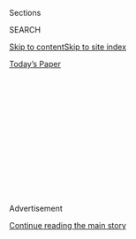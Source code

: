<div id="app">

<div>

<div>

<div>

<div class="NYTAppHideMasthead css-1q2w90k e1suatyy0">

<div class="section css-ui9rw0 e1suatyy2">

<div class="css-eph4ug er09x8g0">

<div class="css-6n7j50">

</div>

<span class="css-1dv1kvn">Sections</span>

<div class="css-10488qs">

<span class="css-1dv1kvn">SEARCH</span>

</div>

[Skip to content](#site-content)[Skip to site
index](#site-index)

</div>

<div class="css-10698na e1huz5gh0">

</div>

</div>

<div id="masthead-bar-one" class="section hasLinks css-15hmgas e1csuq9d3">

<div class="css-uqyvli e1csuq9d0">

</div>

<div class="css-1uqjmks e1csuq9d1">

</div>

<div class="css-9e9ivx">

[](https://myaccount.nytimes.com/auth/login?response_type=cookie&client_id=vi)

</div>

<div class="css-1bvtpon e1csuq9d2">

[Today’s
Paper](https://www.nytimes.com/section/todayspaper)

</div>

</div>

</div>

</div>

<div data-aria-hidden="false">

<div id="site-content" data-role="main">

<div>

<div class="css-1aor85t" style="opacity:0.000000001;z-index:-1;visibility:hidden">

<div class="css-1hqnpie">

<div class="css-epjblv">

<span class="css-100wwgy">A Retelling of American History — in
Neon</span>

</div>

<div class="css-k008qs">

<div class="css-o5pzib">

<span class="css-18z7m18"></span>

<div>

</div>

</div>

<span class="css-1n6z4y">https://nyti.ms/2ZKVTxP</span>

<div class="css-1705lsu">

<div class="css-4xjgmj">

<div class="css-4skfbu" data-role="toolbar" data-aria-label="Social Media Share buttons, Save button, and Comments Panel with current comment count" data-testid="share-tools">

  - 
  - 
  - 
  - 
    
    <div class="css-6n7j50">
    
    </div>

  - 

</div>

</div>

</div>

</div>

</div>

</div>

<div id="NYT_TOP_BANNER_REGION" class="css-13pd83m">

</div>

<div id="top-wrapper" class="css-1sy8kpn">

<div id="top-slug" class="css-l9onyx">

Advertisement

</div>

[Continue reading the main
story](#after-top)

<div class="ad top-wrapper" style="text-align:center;height:100%;display:block;min-height:250px">

<div id="top" class="place-ad" data-position="top" data-size-key="top">

</div>

</div>

<div id="after-top">

</div>

</div>

<div>

<div id="sponsor-wrapper" class="css-1hyfx7x">

<div id="sponsor-slug" class="css-19vbshk">

Supported by

</div>

[Continue reading the main
story](#after-sponsor)

<div id="sponsor" class="ad sponsor-wrapper" style="text-align:center;height:100%;display:block">

</div>

<div id="after-sponsor">

</div>

</div>

<div class="css-186x18t">

True Believers

</div>

<div class="css-1vkm6nb ehdk2mb0">

# A Retelling of American History — in Neon

</div>

Maya Stovall, known for her dance performances in public spaces, shares
a new artwork.

<div class="css-79elbk" data-testid="photoviewer-wrapper">

<div class="css-z3e15g" data-testid="photoviewer-wrapper-hidden">

</div>

<div class="css-1a48zt4 ehw59r15" data-testid="photoviewer-children">

![<span class="css-1l9o2ey e13ogyst0" data-aria-hidden="true">Maya
Stovall’s “1526 (1526 NASDAQ: FAANG), no. 1”
(2019).</span><span class="css-1nlbvxy e1z0qqy90" itemprop="copyrightHolder"><span class="css-1ly73wi e1tej78p0">Credit...</span><span><span>Photo
by Clare Gatto. Courtesy of Reyes
Finn</span></span></span>](https://static01.nyt.com/images/2020/07/20/t-magazine/art/20tmag-artists-slide-UIOT/20tmag-artists-slide-UIOT-articleLarge.jpg?quality=75&auto=webp&disable=upscale)

</div>

</div>

<div class="css-18e8msd">

<div class="css-vp77d3 epjyd6m0">

<div class="css-1baulvz">

By <span class="css-1baulvz last-byline" itemprop="name">Maya
Stovall</span>

</div>

</div>

  - 
    
    <div class="css-nv7ky2 e16638kd2">
    
    Published July 20, 2020Updated July 21,
    2020
    
    </div>

  - 
    
    <div class="css-4xjgmj">
    
    <div class="css-pvvomx" data-role="toolbar" data-aria-label="Social Media Share buttons, Save button, and Comments Panel with current comment count" data-testid="share-tools">
    
      - 
      - 
      - 
      - 
        
        <div class="css-6n7j50">
        
        </div>
    
      - 
    
    </div>
    
    </div>

</div>

</div>

<div class="section meteredContent css-1r7ky0e" name="articleBody" itemprop="articleBody">

<div class="css-1fanzo5 StoryBodyCompanionColumn">

<div class="css-53u6y8">

*In this new series, The Artists, an installment of which will publish
every day this week and regularly thereafter, T will highlight a recent
or little-shown work by a Black artist, along with a few words from that
artist, putting the work into context. First up is a piece by* [*Maya
Stovall*](https://mayastovall.com/home.html)*, who is best known for her
dance performances in public spaces, as documented in her “Liquor Store
Theater” video series, which will screen this summer as part of the
citywide digital-art exhibition “*[*Art Mile
Detroit*](https://www.artmiledetroit.com/)*.”*

</div>

</div>

<div id="t-true-believers-art-promo" class="section interactive-content interactive-size-scoop css-bvtwvj" data-id="100000007224768">

<div class="css-17ih8de interactive-body" data-sourceid="100000007224768">

[![](https://static01.nyt.com/newsgraphics/2020/06/29/tmag-art-embeds-new/assets/images/art_issue_gif_special_editon.gif)](https://www.nytimes.com/issue/t-magazine/2020/07/02/true-believers-art-issue)

</div>

</div>

<div>

</div>

<div class="css-1fanzo5 StoryBodyCompanionColumn">

<div class="css-53u6y8">

**Name:** Maya Stovall

**Age:** 37

**Based in:** Los Angeles

**Originally from:** Detroit

**When and where did you make this work?** “1526 (NASDAQ: FAANG)” began
as a research project in 2018 and continues as an ongoing project. Over
the course of a year, I gathered United States historical archives and
volumes. From tens of thousands of pages of research, I developed a
series of dates, from 1526 to 2019, that reflect critical moments in
U.S. history. I am obsessed with words, numbers and time. I thought that
neon, which I’ve considered working with for a long time, would be a way
to emblazon these dates and facts into collective memory. The research
for this work was done in Pomona, Calif., where I’m an assistant
professor at California Polytechnic State University, and also in San
Francisco, where I spent quite a lot of time in 2019. The neons are
these tiny little dates, in buttercream with a soft glow. Postcards
accompany the neons. They summarize the actions and events associated
with each date.

</div>

</div>

<div>

</div>

<div class="css-79elbk" data-testid="photoviewer-wrapper">

<div class="css-z3e15g" data-testid="photoviewer-wrapper-hidden">

</div>

<div class="css-1a48zt4 ehw59r15" data-testid="photoviewer-children">

![<span class="css-1l9o2ey e13ogyst0" data-aria-hidden="true">The
postcard that accompanies the corresponding neon date as part of the
artist’s “1526 (1526 NASDAQ: FAANG), no. 1”
(2019).</span><span class="css-1nlbvxy e1z0qqy90" itemprop="copyrightHolder"><span class="css-1ly73wi e1tej78p0">Credit...</span><span>Courtesy
of Reyes
Finn</span></span>](https://static01.nyt.com/images/2020/07/20/t-magazine/art/20tmag-artists-slide-68N4/20tmag-artists-slide-68N4-articleLarge.jpg?quality=75&auto=webp&disable=upscale)

</div>

</div>

<div class="css-1fanzo5 StoryBodyCompanionColumn">

<div class="css-53u6y8">

**Can you describe what’s going on in the work?** The work links the
past to the present and attempts to unhinge our minds from the mythology
we’ve been fed. And neon is fun. I like data and information, and that
is happening, too. I don’t have an interest in emotions or feelings. I
like facts. These works reflect that. For instance, in xxxx year,
something monumental happened. We look at screens constantly, and
increasingly our economy is dominated by technology stocks — of course
Facebook, Amazon, Apple, Netflix and Google are among the biggest. From
where did this outrageous accumulation of capital emerge? Well,
certainly from the ongoing exploitation of people, markets, circuits and
flows. The works move through significant but quite varied moments in
U.S. history, ranging from petitions to end human trafficking and
genocide (“1661”), to a woman human-trafficking and genocide survivor
writing a letter to an abolitionist journal scaffolding feminist theory
(“1827”), to [Adrian
Piper](https://www.nytimes.com/2018/06/27/magazine/adrian-pipers-self-imposed-exile-from-america-and-from-race-itself.html)
establishing conceptual art (“1968”), to the [Detroit mass water
shut-off
crisis](https://www.nytimes.com/2014/07/19/us/protesters-picket-detroit-over-move-to-shut-off-water.html),
which continues to the present day (“2014”*)* and more. There are 44
dates in the first iteration of the
series.

</div>

</div>

<div class="css-79elbk" data-testid="photoviewer-wrapper">

<div class="css-z3e15g" data-testid="photoviewer-wrapper-hidden">

</div>

<div class="css-1a48zt4 ehw59r15" data-testid="photoviewer-children">

<div class="css-1xdhyk6 erfvjey0">

<span class="css-1ly73wi e1tej78p0">Image</span>

<div class="css-zjzyr8">

<div data-testid="lazyimage-container" style="height:257.77777777777777px">

</div>

</div>

</div>

<span class="css-1l9o2ey e13ogyst0" data-aria-hidden="true">Stovall’s
“2014 (1526 NASDAQ: FAANG), no. 41”
(2019).</span><span class="css-1nlbvxy e1z0qqy90" itemprop="copyrightHolder"><span class="css-1ly73wi e1tej78p0">Credit...</span><span>Photo
by Clare Gatto. Courtesy of Reyes
Finn</span></span>

</div>

</div>

<div class="css-79elbk" data-testid="photoviewer-wrapper">

<div class="css-z3e15g" data-testid="photoviewer-wrapper-hidden">

</div>

<div class="css-1a48zt4 ehw59r15" data-testid="photoviewer-children">

<div class="css-1xdhyk6 erfvjey0">

<span class="css-1ly73wi e1tej78p0">Image</span>

<div class="css-zjzyr8">

<div data-testid="lazyimage-container" style="height:273.2444444444444px">

</div>

</div>

</div>

<span class="css-1l9o2ey e13ogyst0" data-aria-hidden="true">The postcard
that accompanies the corresponding neon date as part of the artist’s
“2014 (1526 NASDAQ: FAANG), no. 41”
(2019).</span><span class="css-1nlbvxy e1z0qqy90" itemprop="copyrightHolder"><span class="css-1ly73wi e1tej78p0">Credit...</span><span>Courtesy
of Reyes Finn</span></span>

</div>

</div>

<div class="css-1fanzo5 StoryBodyCompanionColumn">

<div class="css-53u6y8">

**What inspired you to make this work?** Imagine if Germany, for
instance, taught its schoolchildren that Nazism was an economic system
that, over time, was abolished, and that Nazism truly had ideals of hope
and freedom that were simply never realized. Imagine if Germany called
Nazism’s victims slaves rather than survivors. Here in the United
States, unfortunately, our collective brains have been glued to such
hegemony that we actually teach schoolchildren such lies — for instance,
the lie that we have a country built on democracy, freedom and
liberalism. This great big lie that must be upended if we are ever to
move forward. There is no democracy, freedom or liberalism in the United
States. The way Americans have been taught to think about United States
history is, in a word, criminal.

</div>

</div>

<div class="css-1fanzo5 StoryBodyCompanionColumn">

<div class="css-53u6y8">

Today, Americans are victims and survivors of legalized human
trafficking, genocide, rape, murderous policing, exclusion from credit
markets, job markets, education, unjust incarceration policies and more,
spanning every aspect of existence — from philosophy to city life. There
has yet to be a reckoning where the U.S. government, history books,
popular narratives, etc., reflect reality. The people [protesting in the
streets](https://www.nytimes.com/interactive/2020/07/03/us/george-floyd-protests-crowd-size.html)
across the country and the world now, as a global pandemic intersects
with police brutality, know these realities, on some level, and they are
exasperated. The philosophy, the history writing, the history-telling,
the language, the marketing — everything absolutely must change about
how we think if this country is to right its murderous wrongs. There is
nothing emotional or up for debate here. These are facts that require
much organization, documentation, discussion, correction, **** and this
series is interested in that.

**What’s the work of art in any medium that changed your life?** There
are many works with which I have an intense relationship, but the first
that came to mind at this question is the work I’ll share. I am thinking
about conceptual artist [DeShawn Dumas](http://www.deshawndumas.com/)’s
ongoing series of Glock-shot glass paintings called “Ballistic
Testimonies.” The series is this feedback loop or networked array of
risk, calculation and violence. The artist shoots his work with a Glock
firearm through these laminated glass Rothko-like monochromes that he
first paints. The works are monuments to victims of police murder, one
of whom is the artist’s brother Derrick Conner. When I saw the work for
the first time, I was devastated and moved by it. I am attracted to
quite intellectual and conceptual, aesthetically cold, almost
heartless-looking work. For me, think: [Larry
Bell](https://www.nytimes.com/2018/06/15/t-magazine/mary-heilmann-larry-bell-conversation.html),
[Mary
Corse](https://tmagazine.blogs.nytimes.com/2012/02/24/artifacts-mary-corse/),
[Eva
Hesse](https://tmagazine.blogs.nytimes.com/2010/03/25/just-looking-eva-hesse/),
[Glenn
Ligon](https://www.nytimes.com/2018/06/18/t-magazine/glenn-ligon-adrian-piper-art.html).
Dumas’s works come off like this, and yet the series has an erotic,
painterly quality and crystallizes the construction of the simultaneous
logic and illogic of violence that courses through policing, through
murder and through walking down the street. This work changed my life in
some of the most profound ways you could
imagine.

</div>

</div>

<div id="t-true-believers-art-nav" class="section interactive-content interactive-size-scoop css-m2zfm8" data-id="100000007224767">

<div class="css-17ih8de interactive-body" data-sourceid="100000007224767">

<div id="g-bottomnav" class="g-bottomnav">

### [True Believers Art Issue](https://www.nytimes.com/issue/t-magazine/2020/07/02/true-believers-art-issue)

</div>

</div>

</div>

</div>

<div>

</div>

<div>

</div>

<div>

</div>

<div>

<div id="bottom-wrapper" class="css-1ede5it">

<div id="bottom-slug" class="css-l9onyx">

Advertisement

</div>

[Continue reading the main
story](#after-bottom)

<div id="bottom" class="ad bottom-wrapper" style="text-align:center;height:100%;display:block;min-height:90px">

</div>

<div id="after-bottom">

</div>

</div>

</div>

</div>

</div>

## Site Index

<div>

</div>

## Site Information Navigation

  - [© <span>2020</span> <span>The New York Times
    Company</span>](https://help.nytimes.com/hc/en-us/articles/115014792127-Copyright-notice)

<!-- end list -->

  - [NYTCo](https://www.nytco.com/)
  - [Contact
    Us](https://help.nytimes.com/hc/en-us/articles/115015385887-Contact-Us)
  - [Work with us](https://www.nytco.com/careers/)
  - [Advertise](https://nytmediakit.com/)
  - [T Brand Studio](http://www.tbrandstudio.com/)
  - [Your Ad
    Choices](https://www.nytimes.com/privacy/cookie-policy#how-do-i-manage-trackers)
  - [Privacy](https://www.nytimes.com/privacy)
  - [Terms of
    Service](https://help.nytimes.com/hc/en-us/articles/115014893428-Terms-of-service)
  - [Terms of
    Sale](https://help.nytimes.com/hc/en-us/articles/115014893968-Terms-of-sale)
  - [Site
    Map](https://spiderbites.nytimes.com)
  - [Help](https://help.nytimes.com/hc/en-us)
  - [Subscriptions](https://www.nytimes.com/subscription?campaignId=37WXW)

</div>

</div>

</div>

</div>
